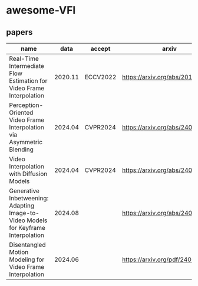 # awesome-VFI
## papers
| name   | data | accept  |  arxiv   | code |
|--------|--------|--------|--------|--------|
| Real-Time Intermediate Flow Estimation for Video Frame Interpolation  | 2020.11 | ECCV2022 | https://arxiv.org/abs/2011.06294| https://github.com/hzwer/ECCV2022-RIFE |
| Perception-Oriented Video Frame Interpolation via Asymmetric Blending  | 2024.04 | CVPR2024 | https://arxiv.org/abs/2404.06692|https://github.com/mulns/PerVFI |
| Video Interpolation with Diffusion Models  | 2024.04 | CVPR2024 | https://arxiv.org/abs/2404.01203| |
| Generative Inbetweening: Adapting Image-to-Video Models for Keyframe Interpolation  | 2024.08 |  | https://arxiv.org/abs/2408.15239| https://github.com/jeanne-wang/svd_keyframe_interpolation|
| Disentangled Motion Modeling for Video Frame Interpolation  | 2024.06 |  |https://arxiv.org/pdf/2406.17256|https://github.com/JHLew/MoMo|
